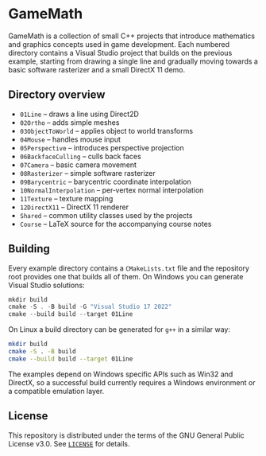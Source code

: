 # GameMath

GameMath is a collection of small C++ projects that introduce mathematics and graphics concepts used in game development. Each numbered directory contains a Visual Studio project that builds on the previous example, starting from drawing a single line and gradually moving towards a basic software rasterizer and a small DirectX 11 demo.

## Directory overview

- `01Line` – draws a line using Direct2D
- `02Ortho` – adds simple meshes
- `03ObjectToWorld` – applies object to world transforms
- `04Mouse` – handles mouse input
- `05Perspective` – introduces perspective projection
- `06BackfaceCulling` – culls back faces
- `07Camera` – basic camera movement
- `08Rasterizer` – simple software rasterizer
- `09Barycentric` – barycentric coordinate interpolation
- `10NormalInterpolation` – per‑vertex normal interpolation
- `11Texture` – texture mapping
- `12DirectX11` – DirectX 11 renderer
- `Shared` – common utility classes used by the projects
- `Course` – LaTeX source for the accompanying course notes

## Building

Every example directory contains a `CMakeLists.txt` file and the repository root
provides one that builds all of them. On Windows you can generate Visual Studio
solutions:

```powershell
mkdir build
cmake -S . -B build -G "Visual Studio 17 2022"
cmake --build build --target 01Line
```

On Linux a build directory can be generated for `g++` in a similar way:

```bash
mkdir build
cmake -S . -B build
cmake --build build --target 01Line
```

The examples depend on Windows specific APIs such as Win32 and DirectX, so a
successful build currently requires a Windows environment or a compatible
emulation layer.

## License

This repository is distributed under the terms of the GNU General Public License v3.0. See [`LICENSE`](LICENSE) for details.
